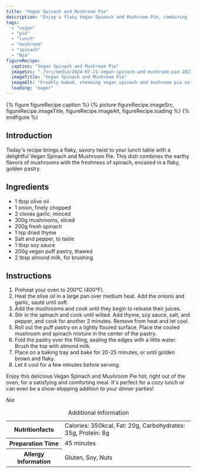 ```yaml
---
title: "Vegan Spinach and Mushroom Pie"
description: "Enjoy a flaky Vegan Spinach and Mushroom Pie, combining fresh spinach and earthy mushrooms in a golden pastry, perfect for a comforting lunch."
tags:
  - "vegan"
  - "pie"
  - "lunch"
  - "mushroom"
  - "spinach"
  - "Nia"
figureRecipe: 
  caption: "Vegan Spinach and Mushroom Pie"
  imageSrc: "./src/media/2024-07-21-vegan-spinach-and-mushroom-pie-1021.png"
  imageTitle: "Vegan Spinach and Mushroom Pie"
  imageAlt: "Freshly baked, steaming vegan spinach and mushroom pie on a wooden table, with a cut piece on a plate, a fork, and a napkin."
  loading: "eager"
---
```


{% figure figureRecipe.caption %}
{% picture figureRecipe.imageSrc, figureRecipe.imageTitle, figureRecipe.imageAlt, figureRecipe.loading %}
{% endfigure %}

## Introduction

Today's recipe brings a flaky, savory twist to your lunch table with a delightful Vegan Spinach and Mushroom Pie. This dish combines the earthy flavors of mushrooms with the freshness of spinach, encased in a flaky, golden pastry.

## Ingredients

- 1 tbsp olive oil
- 1 onion, finely chopped
- 2 cloves garlic, minced
- 300g mushrooms, sliced
- 200g fresh spinach
- 1 tsp dried thyme
- Salt and pepper, to taste
- 1 tbsp soy sauce
- 200g vegan puff pastry, thawed
- 2 tbsp almond milk, for brushing

## Instructions

1. Preheat your oven to 200°C (400°F).
2. Heat the olive oil in a large pan over medium heat. Add the onions and garlic, sauté until soft.
3. Add the mushrooms and cook until they begin to release their juices.
4. Stir in the spinach and cook until wilted. Add thyme, soy sauce, salt, and pepper, and cook for another 2 minutes. Remove from heat and let cool.
5. Roll out the puff pastry on a lightly floured surface. Place the cooled mushroom and spinach mixture in the center of the pastry.
6. Fold the pastry over the filling, sealing the edges with a little water. Brush the top with almond milk.
7. Place on a baking tray and bake for 20-25 minutes, or until golden brown and flaky.
8. Let it cool for a few minutes before serving.

Enjoy this delicious Vegan Spinach and Mushroom Pie hot, right out of the oven, for a satisfying and comforting meal. It's perfect for a cozy lunch or can even be a show-stopping addition to your dinner parties!

*Nia*

<table><caption class='sr-only'>Additional Information</caption><tr><th>Nutritionfacts</th><td>Calories: 350kcal, Fat: 20g, Carbohydrates: 35g, Protein: 8g&nbsp;</td></tr><tr><th>Preparation Time</th><td>45 minutes&nbsp;</td></tr><tr><th>Allergy Information</th><td>Gluten, Soy, Nuts&nbsp;</td></tr></table>

